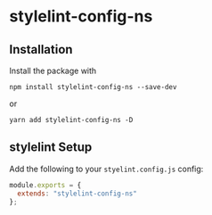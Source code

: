 # stylelint-config-ns

## Installation

Install the package with

`npm install stylelint-config-ns --save-dev`

or

`yarn add stylelint-config-ns -D`

## stylelint Setup

Add the following to your `styelint.config.js` config:

```js
module.exports = {
  extends: "stylelint-config-ns"
};
```
